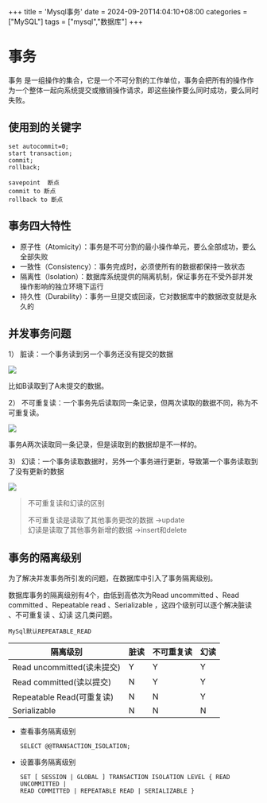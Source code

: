 +++
title = 'Mysql事务'
date = 2024-09-20T14:04:10+08:00
categories = ["MySQL"]
tags = ["mysql","数据库"]
+++

# 事务
事务 是一组操作的集合，它是一个不可分割的工作单位，事务会把所有的操作作为一个整体一起向系统提交或撤销操作请求，即这些操作要么同时成功，要么同时失败。

## 使用到的关键字

```mysql
set autocommit=0;
start transaction;
commit;
rollback;

savepoint  断点
commit to 断点
rollback to 断点
```

## 事务四大特性
- 原子性（Atomicity）：事务是不可分割的最小操作单元，要么全部成功，要么全部失败
- 一致性（Consistency）：事务完成时，必须使所有的数据都保持一致状态
- 隔离性（Isolation）：数据库系统提供的隔离机制，保证事务在不受外部并发操作影响的独立环境下运行
- 持久性（Durability）：事务一旦提交或回滚，它对数据库中的数据改变就是永久的

## 并发事务问题
1） 脏读：一个事务读到另一个事务还没有提交的数据

<img src="https://i.postimg.cc/SKW9fz92/screenshot-13.png" />

比如B读取到了A未提交的数据。

2） 不可重复读：一个事务先后读取同一条记录，但两次读取的数据不同，称为不可重复读。

<img src="https://i.postimg.cc/2yXLSQsJ/screenshot-14.png" />

事务A两次读取同一条记录，但是读取到的数据却是不一样的。

3） 幻读：一个事务读取数据时，另外一个事务进行更新，导致第一个事务读取到了没有更新的数据

<img src="https://i.postimg.cc/25fby8tz/screenshot-15.png" />

> 不可重复读和幻读的区别
>
> 不可重复读是读取了其他事务更改的数据 ->update   <br>
> 幻读是读取了其他事务新增的数据 ->insert和delete

## 事务的隔离级别


为了解决并发事务所引发的问题，在数据库中引入了事务隔离级别。

数据库事务的隔离级别有4个，由低到高依次为Read uncommitted 、Read committed 、Repeatable read 、Serializable ，这四个级别可以逐个解决脏读 、不可重复读 、幻读 这几类问题。

`MySql默认REPEATABLE_READ`

| 隔离级别 | 脏读 | 不可重复读 | 幻读 |
|----------| ---  | ----------| ---- |
|Read uncommitted(读未提交) | Y | Y | Y |
|Read committed(读以提交) | N | Y | Y|
|Repeatable Read(可重复读) | N |N  |Y  |
|Serializable | N |N |N|

- 查看事务隔离级别
  ```mysql
  SELECT @@TRANSACTION_ISOLATION;
  ```
- 设置事务隔离级别
  ```mysql
  SET [ SESSION | GLOBAL ] TRANSACTION ISOLATION LEVEL { READ UNCOMMITTED |
  READ COMMITTED | REPEATABLE READ | SERIALIZABLE }
  ```